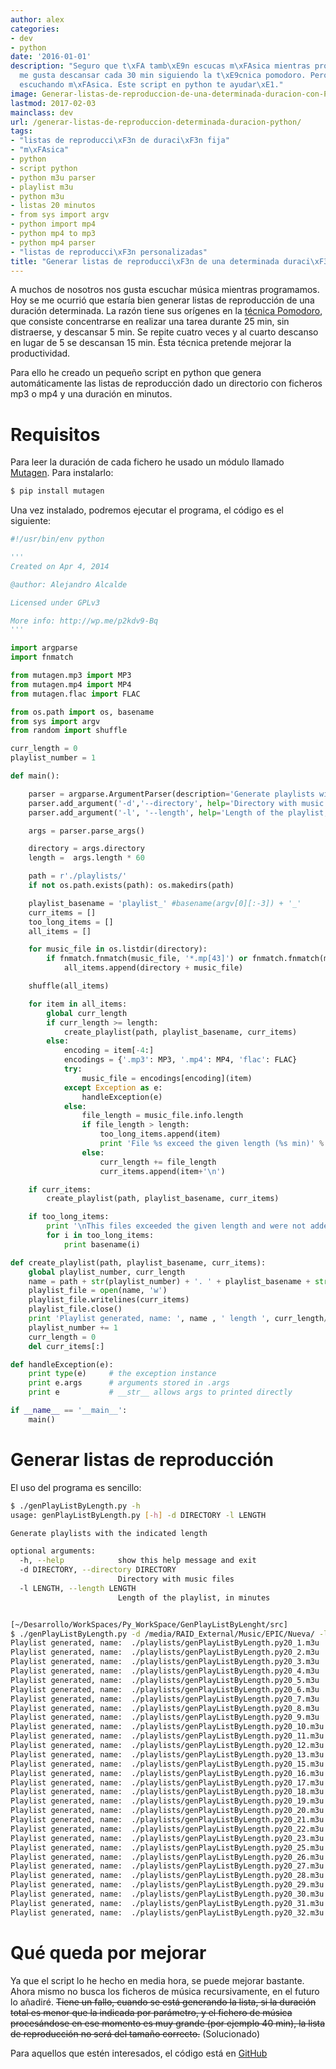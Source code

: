 ```yaml
---
author: alex
categories:
- dev
- python
date: '2016-01-01'
description: "Seguro que t\xFA tamb\xE9n escucas m\xFAsica mientras programas, a mi
  me gusta descansar cada 30 min siguiendo la t\xE9cnica pomodoro. Pero mejor hacerlo
  escuchando m\xFAsica. Este script en python te ayudar\xE1."
image: Generar-listas-de-reproduccion-de-una-determinada-duracion-con-Python.png
lastmod: 2017-02-03
mainclass: dev
url: /generar-listas-de-reproduccion-determinada-duracion-python/
tags:
- "listas de reproducci\xF3n de duraci\xF3n fija"
- "m\xFAsica"
- python
- script python
- python m3u parser
- playlist m3u
- python m3u
- listas 20 minutos
- from sys import argv
- python import mp4
- python mp4 to mp3
- python mp4 parser
- "listas de reproducci\xF3n personalizadas"
title: "Generar listas de reproducci\xF3n de una determinada duraci\xF3n con Python"
---
```


A muchos de nosotros nos gusta escuchar música mientras programamos. Hoy se me ocurrió que estaría bien generar listas de reproducción de una duración determinada. La razón tiene sus orígenes en la <a href="http://es.wikipedia.org/wiki/T%C3%A9cnica_Pomodoro" title="Técnica pomodoro" target="_blank">técnica Pomodoro</a>, que consiste concentrarse en realizar una tarea durante 25 min, sin distraerse, y descansar 5 min. Se repite cuatro veces y al cuarto descanso en lugar de 5 se descansan 15 min. Ésta técnica pretende mejorar la productividad.

Para ello he creado un pequeño script en python que genera automáticamente las listas de reproducción dado un directorio con ficheros mp3 o mp4 y una duración en minutos.

<!--more--><!--ad-->

# Requisitos

Para leer la duración de cada fichero he usado un módulo llamado <a href="https://code.google.com/p/mutagen/" title="Mutagen Homepage" target="_blank">Mutagen</a>. Para instalarlo:

```bash
$ pip install mutagen
```

Una vez instalado, podremos ejecutar el programa, el código es el siguiente:

```python
#!/usr/bin/env python

'''
Created on Apr 4, 2014

@author: Alejandro Alcalde

Licensed under GPLv3

More info: http://wp.me/p2kdv9-Bq
'''

import argparse
import fnmatch

from mutagen.mp3 import MP3
from mutagen.mp4 import MP4
from mutagen.flac import FLAC

from os.path import os, basename
from sys import argv
from random import shuffle

curr_length = 0
playlist_number = 1

def main():

    parser = argparse.ArgumentParser(description='Generate playlists with the indicated length')
    parser.add_argument('-d','--directory', help='Directory with music files',type=str, required=True)
    parser.add_argument('-l', '--length', help='Length of the playlist, in minutes', type=int, required=True)

    args = parser.parse_args()

    directory = args.directory
    length =  args.length * 60

    path = r'./playlists/'
    if not os.path.exists(path): os.makedirs(path)

    playlist_basename = 'playlist_' #basename(argv[0][:-3]) + '_'
    curr_items = []
    too_long_items = []
    all_items = []

    for music_file in os.listdir(directory):
        if fnmatch.fnmatch(music_file, '*.mp[43]') or fnmatch.fnmatch(music_file, '*.flac'):
            all_items.append(directory + music_file)

    shuffle(all_items)

    for item in all_items:
        global curr_length
        if curr_length >= length:
            create_playlist(path, playlist_basename, curr_items)
        else:
            encoding = item[-4:]
            encodings = {'.mp3': MP3, '.mp4': MP4, 'flac': FLAC}
            try:
                music_file = encodings[encoding](item)
            except Exception as e:
                handleException(e)
            else:
                file_length = music_file.info.length
                if file_length > length:
                    too_long_items.append(item)
                    print 'File %s exceed the given length (%s min)' % (item, file_length/60)
                else:
                    curr_length += file_length
                    curr_items.append(item+'\n')

    if curr_items:
        create_playlist(path, playlist_basename, curr_items)

    if too_long_items:
        print '\nThis files exceeded the given length and were not added to any playlist...\n'
        for i in too_long_items:
            print basename(i)

def create_playlist(path, playlist_basename, curr_items):
    global playlist_number, curr_length
    name = path + str(playlist_number) + '. ' + playlist_basename + str(int(curr_length/60)) + 'min' + '.m3u'
    playlist_file = open(name, 'w')
    playlist_file.writelines(curr_items)
    playlist_file.close()
    print 'Playlist generated, name: ', name , ' length ', curr_length/60 , 'min'
    playlist_number += 1
    curr_length = 0
    del curr_items[:]

def handleException(e):
    print type(e)     # the exception instance
    print e.args      # arguments stored in .args
    print e           # __str__ allows args to printed directly

if __name__ == '__main__':
    main()
```

# Generar listas de reproducción

El uso del programa es sencillo:

```bash
$ ./genPlayListByLength.py -h
usage: genPlayListByLength.py [-h] -d DIRECTORY -l LENGTH

Generate playlists with the indicated length

optional arguments:
  -h, --help            show this help message and exit
  -d DIRECTORY, --directory DIRECTORY
                        Directory with music files
  -l LENGTH, --length LENGTH
                        Length of the playlist, in minutes


[~/Desarrollo/WorkSpaces/Py_WorkSpace/GenPlayListByLenght/src]
$ ./genPlayListByLength.py -d /media/RAID_External/Music/EPIC/Nueva/ -l 20
Playlist generated, name:  ./playlists/genPlayListByLength.py20_1.m3u  length  24.0001451247 min
Playlist generated, name:  ./playlists/genPlayListByLength.py20_2.m3u  length  22.7172426304 min
Playlist generated, name:  ./playlists/genPlayListByLength.py20_3.m3u  length  24.2311836735 min
Playlist generated, name:  ./playlists/genPlayListByLength.py20_4.m3u  length  20.2354164777 min
Playlist generated, name:  ./playlists/genPlayListByLength.py20_5.m3u  length  21.8601359014 min
Playlist generated, name:  ./playlists/genPlayListByLength.py20_6.m3u  length  28.3070597128 min
Playlist generated, name:  ./playlists/genPlayListByLength.py20_7.m3u  length  22.7946424792 min
Playlist generated, name:  ./playlists/genPlayListByLength.py20_8.m3u  length  21.2017535903 min
Playlist generated, name:  ./playlists/genPlayListByLength.py20_9.m3u  length  21.7807044596 min
Playlist generated, name:  ./playlists/genPlayListByLength.py20_10.m3u  length  21.1862736206 min
Playlist generated, name:  ./playlists/genPlayListByLength.py20_11.m3u  length  23.5667059713 min
Playlist generated, name:  ./playlists/genPlayListByLength.py20_12.m3u  length  21.3402993197 min
Playlist generated, name:  ./playlists/genPlayListByLength.py20_13.m3u  length  25.1046409675 min
Playlist generated, name:  ./playlists/genPlayListByLength.py20_15.m3u  length  20.4145971277 min
Playlist generated, name:  ./playlists/genPlayListByLength.py20_16.m3u  length  21.0794618292 min
Playlist generated, name:  ./playlists/genPlayListByLength.py20_17.m3u  length  20.2702464097 min
Playlist generated, name:  ./playlists/genPlayListByLength.py20_18.m3u  length  21.2315525321 min
Playlist generated, name:  ./playlists/genPlayListByLength.py20_19.m3u  length  20.798403305 min
Playlist generated, name:  ./playlists/genPlayListByLength.py20_20.m3u  length  22.1189417989 min
Playlist generated, name:  ./playlists/genPlayListByLength.py20_21.m3u  length  21.7013696145 min
Playlist generated, name:  ./playlists/genPlayListByLength.py20_22.m3u  length  22.971888133 min
Playlist generated, name:  ./playlists/genPlayListByLength.py20_23.m3u  length  21.8250628874 min
Playlist generated, name:  ./playlists/genPlayListByLength.py20_25.m3u  length  21.3321723356 min
Playlist generated, name:  ./playlists/genPlayListByLength.py20_26.m3u  length  21.5465699169 min
Playlist generated, name:  ./playlists/genPlayListByLength.py20_27.m3u  length  24.9339743008 min
Playlist generated, name:  ./playlists/genPlayListByLength.py20_28.m3u  length  32.0853333333 min
Playlist generated, name:  ./playlists/genPlayListByLength.py20_29.m3u  length  25.4854482237 min
Playlist generated, name:  ./playlists/genPlayListByLength.py20_30.m3u  length  20.7996613757 min
Playlist generated, name:  ./playlists/genPlayListByLength.py20_31.m3u  length  21.3372033258 min
Playlist generated, name:  ./playlists/genPlayListByLength.py20_32.m3u  length  22.5926288738 min
```

# Qué queda por mejorar

Ya que el script lo he hecho en media hora, se puede mejorar bastante. Ahora mismo no busca los ficheros de música recursivamente, en el futuro lo añadiré. <del datetime="2014-04-05T15:37:18+00:00">Tiene un fallo, cuando se está generando la lista, si la duración total es menor que la indicada por parámetro, y el fichero de música procesándose en ese momento es muy grande (por ejemplo 40 min), la lista de reproducción no será del tamaño correcto.</del> (Solucionado)

Para aquellos que estén interesados, el código está en <a href="https://github.com/elbaulp/genPlaylistByName" title="Repositorio" target="_blank">GitHub</a>
